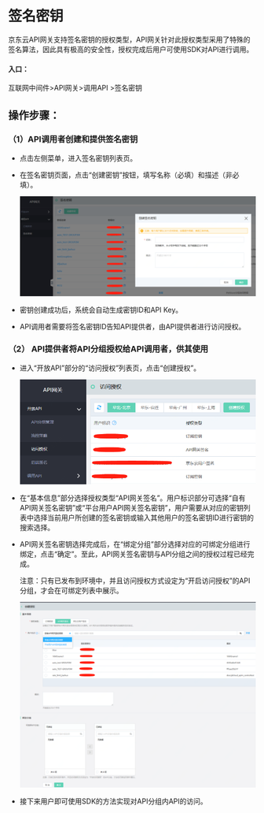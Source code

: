 # 签名密钥

京东云API网关支持签名密钥的授权类型，API网关针对此授权类型采用了特殊的签名算法，因此具有极高的安全性，授权完成后用户可使用SDK对API进行调用。

#### 入口：

互联网中间件>API网关>调用API >签名密钥


## 操作步骤：
### （1）API调用者创建和提供签名密钥 

- 点击左侧菜单，进入签名密钥列表页。
- 在签名密钥页面，点击“创建密钥”按钮，填写名称（必填）和描述（非必填）。

  ![访问授权](../../../../../image/Internet-Middleware/API-Gateway/Auth-sigkey-1.png)
  
- 密钥创建成功后，系统会自动生成密钥ID和API Key。
- API调用者需要将签名密钥ID告知API提供者，由API提供者进行访问授权。

### （2）	API提供者将API分组授权给API调用者，供其使用

- 进入“开放API”部分的“访问授权”列表页，点击“创建授权”。

  ![访问授权](../../../../../image/Internet-Middleware/API-Gateway/Auth-sigkey-2.png)
  
- 在“基本信息”部分选择授权类型“API网关签名”。用户标识部分可选择“自有API网关签名密钥”或“平台用户API网关签名密钥”，用户需要从对应的密钥列表中选择当前用户所创建的签名密钥或输入其他用户的签名密钥ID进行密钥的搜索选择。
- API网关签名密钥选择完成后，在“绑定分组”部分选择对应的可绑定分组进行绑定，点击“确定”。至此，API网关签名密钥与API分组之间的授权过程已经完成。

  注意：只有已发布到环境中，并且访问授权方式设定为“开启访问授权”的API分组，才会在可绑定列表中展示。

  ![访问授权](../../../../../image/Internet-Middleware/API-Gateway/Auth-sigkey-3.png)
  
- 接下来用户即可使用SDK的方法实现对API分组内API的访问。
